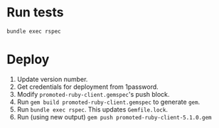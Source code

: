 # Run tests

```
bundle exec rspec
```

# Deploy

1. Update version number.
2. Get credentials for deployment from 1password.
3. Modify `promoted-ruby-client.gemspec`'s push block.
4. Run `gem build promoted-ruby-client.gemspec` to generate `gem`.
5. Run `bundle exec rspec`.  This updates `Gemfile.lock`.
6. Run (using new output) `gem push promoted-ruby-client-5.1.0.gem`
